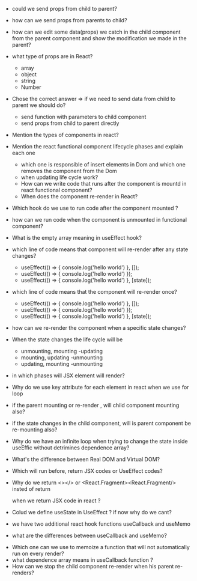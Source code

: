 - could we send props from child to parent?
- how can we send props from parents to child?
- how can we edit some data(props) we catch in the child component from the parent component and show the modification we made in the parent?
- what type of props are in React? 
  - array 
  - object 
  - string 
  - Number

- Chose the correct answer => if we need to send data from child to parent we should do?
  - send function with parameters to child component 
  - send props from child to parent directly
  
- Mention the types of components in react?
- Mention the react functional component lifecycle phases and explain each one
  - which one is responsible of insert elements in Dom and which one removes the component from the Dom
  - when updating life cycle work?
  - How can we write code that runs after the component is mountd in react functional component?
  - When does the component re-render in React?

- Which hook do we use to run code after the component mounted ?
- how can we run code when the component is unmounted in functional component?
- What is the empty array meaning in useEffect hook?
- which line of code means that component will re-render after any state changes?
  - useEffect(() => { console.log('hello world') }, []);
  - useEffect(() => { console.log('hello world') });
  - useEffect(() => { console.log('hello world') }, [state]);
- which line of code means that the component will re-render once?
  - useEffect(() => { console.log('hello world') }, []);
  - useEffect(() => { console.log('hello world') });
  - useEffect(() => { console.log('hello world') }, [state]);
- how can we re-render the component when a specific state changes?
- When the state changes the life cycle will be
  - unmounting, mounting -updating
  - mounting, updating -unmounting
  - updating, mounting -unmounting
- in which phases will JSX element will render?
- Why do we use key attribute for each element in react when we use for loop
- if the parent mounting or re-render , will child component mounting also? 
- if the state changes in the child component, will is parent component be re-mounting also?
- Why do we have an infinite loop when trying to change the state inside useEffic without detrimines dependence array?
- What's the difference between Real DOM and Virtual DOM?
- Which will run before, return JSX codes or UseEffect codes?
- Why do we return <></> or <React.Fragment><React.Fragment/> insted of return <div></div> when we return JSX code in react ?
- Colud we define useState in UseEffect ? if now why do we cant?
- we have two additional react hook functions useCallback and useMemo
- what are the differences between useCallback and useMemo?
* Which one can we use to memoize a function that will not automatically run on every render?
* what dependence array means in useCallback function ? 
* How can we stop the child component re-render when his parent re-renders?
